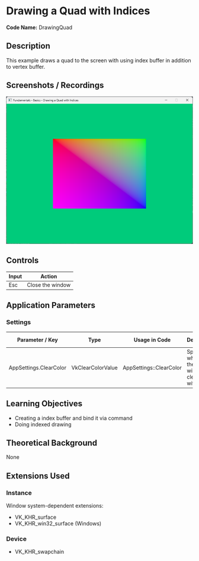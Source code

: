 # Drawing a Quad with Indices

**Code Name:** DrawingQuad

## Description

This example draws a quad to the screen with using index buffer in addition to vertex buffer.

## Screenshots / Recordings

![](/Docs/ExampleMedia/Fundamentals/Basics/DrawingQuad.png?raw=true)

## Controls

| Input | Action           |
|-------|------------------|
| Esc   | Close the window |

## Application Parameters

### Settings

| Parameter / Key        | Type              | Usage in Code           | Description                                            | Default Value |
|------------------------|-------------------|-------------------------|--------------------------------------------------------|---------------|
| AppSettings.ClearColor | VkClearColorValue | AppSettings::ClearColor | Specifies which color the screen will be cleared with. |               |


## Learning Objectives

- Creating a index buffer and bind it via command
- Doing indexed drawing

## Theoretical Background

None

## Extensions Used

### Instance

Window system-dependent extensions:
- VK_KHR_surface
- VK_KHR_win32_surface (Windows)

### Device

- VK_KHR_swapchain
